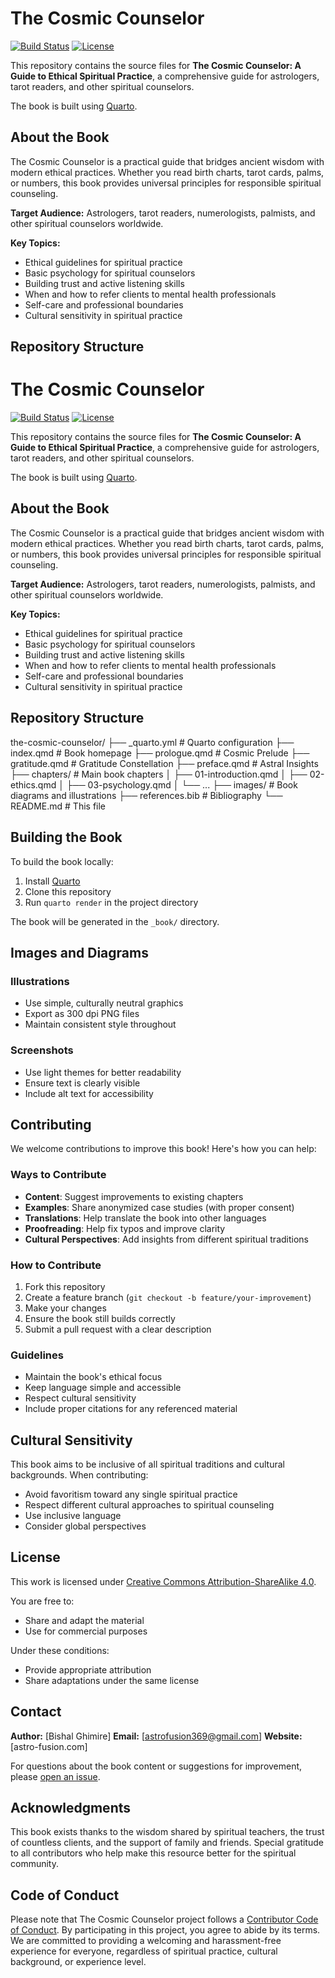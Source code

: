 # The Cosmic Counselor

<!-- badges: start -->
[![Build Status](https://img.shields.io/badge/build-passing-brightgreen.svg)](https://github.com/astro-fusion/the-cosmic-counselor)
[![License](https://img.shields.io/badge/license-MIT-blue.svg)](LICENSE)
<!-- badges: end -->

This repository contains the source files for **The Cosmic Counselor: A Guide to Ethical Spiritual Practice**, a comprehensive guide for astrologers, tarot readers, and other spiritual counselors.

The book is built using [Quarto](https://quarto.org/).

## About the Book

The Cosmic Counselor is a practical guide that bridges ancient wisdom with modern ethical practices. Whether you read birth charts, tarot cards, palms, or numbers, this book provides universal principles for responsible spiritual counseling.

**Target Audience:** Astrologers, tarot readers, numerologists, palmists, and other spiritual counselors worldwide.

**Key Topics:**
- Ethical guidelines for spiritual practice
- Basic psychology for spiritual counselors
- Building trust and active listening skills
- When and how to refer clients to mental health professionals
- Self-care and professional boundaries
- Cultural sensitivity in spiritual practice

## Repository Structure

# The Cosmic Counselor

<!-- badges: start -->
[![Build Status](https://img.shields.io/badge/build-passing-brightgreen.svg)](https://github.com/yourusername/cosmic-counselor)
[![License](https://img.shields.io/badge/license-MIT-blue.svg)](LICENSE)
<!-- badges: end -->

This repository contains the source files for **The Cosmic Counselor: A Guide to Ethical Spiritual Practice**, a comprehensive guide for astrologers, tarot readers, and other spiritual counselors.

The book is built using [Quarto](https://quarto.org/).

## About the Book

The Cosmic Counselor is a practical guide that bridges ancient wisdom with modern ethical practices. Whether you read birth charts, tarot cards, palms, or numbers, this book provides universal principles for responsible spiritual counseling.

**Target Audience:** Astrologers, tarot readers, numerologists, palmists, and other spiritual counselors worldwide.

**Key Topics:**
- Ethical guidelines for spiritual practice
- Basic psychology for spiritual counselors
- Building trust and active listening skills
- When and how to refer clients to mental health professionals
- Self-care and professional boundaries
- Cultural sensitivity in spiritual practice

## Repository Structure
the-cosmic-counselor/
├── _quarto.yml # Quarto configuration
├── index.qmd # Book homepage
├── prologue.qmd # Cosmic Prelude
├── gratitude.qmd # Gratitude Constellation
├── preface.qmd # Astral Insights
├── chapters/ # Main book chapters
│ ├── 01-introduction.qmd
│ ├── 02-ethics.qmd
│ ├── 03-psychology.qmd
│ └── ...
├── images/ # Book diagrams and illustrations
├── references.bib # Bibliography
└── README.md # This file

## Building the Book

To build the book locally:

1. Install [Quarto](https://quarto.org/docs/get-started/)
2. Clone this repository
3. Run `quarto render` in the project directory

The book will be generated in the `_book/` directory.

## Images and Diagrams

### Illustrations
- Use simple, culturally neutral graphics
- Export as 300 dpi PNG files
- Maintain consistent style throughout

### Screenshots
- Use light themes for better readability
- Ensure text is clearly visible
- Include alt text for accessibility

## Contributing

We welcome contributions to improve this book! Here's how you can help:

### Ways to Contribute
- **Content**: Suggest improvements to existing chapters
- **Examples**: Share anonymized case studies (with proper consent)
- **Translations**: Help translate the book into other languages
- **Proofreading**: Help fix typos and improve clarity
- **Cultural Perspectives**: Add insights from different spiritual traditions

### How to Contribute
1. Fork this repository
2. Create a feature branch (`git checkout -b feature/your-improvement`)
3. Make your changes
4. Ensure the book still builds correctly
5. Submit a pull request with a clear description

### Guidelines
- Maintain the book's ethical focus
- Keep language simple and accessible
- Respect cultural sensitivity
- Include proper citations for any referenced material

## Cultural Sensitivity

This book aims to be inclusive of all spiritual traditions and cultural backgrounds. When contributing:
- Avoid favoritism toward any single spiritual practice
- Respect different cultural approaches to spiritual counseling
- Use inclusive language
- Consider global perspectives

## License

This work is licensed under [Creative Commons Attribution-ShareAlike 4.0](https://creativecommons.org/licenses/by-sa/4.0/).

You are free to:
- Share and adapt the material
- Use for commercial purposes

Under these conditions:
- Provide appropriate attribution
- Share adaptations under the same license

## Contact

**Author:** [Bishal Ghimire]
**Email:** [astrofusion369@gmail.com]
**Website:** [astro-fusion.com]

For questions about the book content or suggestions for improvement, please [open an issue](https://github.com/yourusername/cosmic-counselor/issues).

## Acknowledgments

This book exists thanks to the wisdom shared by spiritual teachers, the trust of countless clients, and the support of family and friends. Special gratitude to all contributors who help make this resource better for the spiritual community.

## Code of Conduct

Please note that The Cosmic Counselor project follows a [Contributor Code of Conduct](CODE_OF_CONDUCT.md). By participating in this project, you agree to abide by its terms. We are committed to providing a welcoming and harassment-free experience for everyone, regardless of spiritual practice, cultural background, or experience level.
